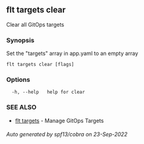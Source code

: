 ## flt targets clear

Clear all GitOps targets

### Synopsis

Set the "targets" array in app.yaml to an empty array

```
flt targets clear [flags]
```

### Options

```
  -h, --help   help for clear
```

### SEE ALSO

* [flt targets](flt_targets.md)	 - Manage GitOps Targets

###### Auto generated by spf13/cobra on 23-Sep-2022
